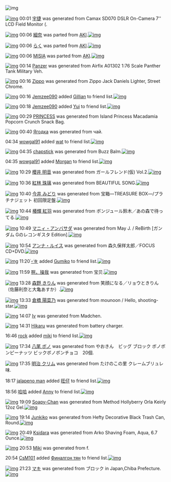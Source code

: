 ![img](http://gdrive-cdn.herokuapp.com/537b65a5bc09f0000721dda7/512px-barcode.png)

[![img](http://www.deviantsart.com/3g7uoc6.png)](http://www.barcodekanojo.com/kanojo/3192964/%E5%AE%87%E6%8D%B7) 00:01 [宇捷](http://www.barcodekanojo.com/kanojo/3192964/%E5%AE%87%E6%8D%B7) was generated from Camax SD070 DSLR On-Camera 7'' LCD Field Monitor (.

[![img](http://www.deviantsart.com/252m3nf.png)](http://www.barcodekanojo.com/kanojo/2789751/%E7%B4%B0%E5%A5%88) 00:06 [細奈](http://www.barcodekanojo.com/kanojo/2789751/%E7%B4%B0%E5%A5%88) was parted from [AKI](http://www.barcodekanojo.com/kanojo/2789751/%E7%B4%B0%E5%A5%88).[![img](http://www.deviantsart.com/1kc30mi.jpeg)](http://www.barcodekanojo.com/user/29842/AKI) 

[![img](http://www.deviantsart.com/28grdld.png)](http://www.barcodekanojo.com/kanojo/2522496/%E3%82%89%E3%81%8F) 00:06 [らく](http://www.barcodekanojo.com/kanojo/2522496/%E3%82%89%E3%81%8F) was parted from [AKI](http://www.barcodekanojo.com/kanojo/2522496/%E3%82%89%E3%81%8F).[![img](http://www.deviantsart.com/1kc30mi.jpeg)](http://www.barcodekanojo.com/user/29842/AKI) 

[![img](http://www.deviantsart.com/3p3c1q0.png)](http://www.barcodekanojo.com/kanojo/1228404/MISIA) 00:06 [MISIA](http://www.barcodekanojo.com/kanojo/1228404/MISIA) was parted from [AKI](http://www.barcodekanojo.com/kanojo/1228404/MISIA).[![img](http://www.deviantsart.com/1kc30mi.jpeg)](http://www.barcodekanojo.com/user/29842/AKI) 

[![img](http://www.deviantsart.com/3672t5c.png)](http://www.barcodekanojo.com/kanojo/3192965/Panzer) 00:14 [Panzer](http://www.barcodekanojo.com/kanojo/3192965/Panzer) was generated from Airfix A01302 1:76 Scale Panther Tank Military Veh.

[![img](http://www.deviantsart.com/25t0bn5.png)](http://www.barcodekanojo.com/kanojo/3192966/Zippo) 00:16 [Zippo](http://www.barcodekanojo.com/kanojo/3192966/Zippo) was generated from Zippo Jack Daniels Lighter, Street Chrome.

[![img](http://www.deviantsart.com/nuk88l.jpeg)](http://www.barcodekanojo.com/user/428968/Jemzee090) 00:16 [Jemzee090](http://www.barcodekanojo.com/user/428968/Jemzee090) added [Gillian](http://www.barcodekanojo.com/kanojo/2591553/Gillian) to friend list.[![img](http://www.deviantsart.com/2fbc496.png)](http://www.barcodekanojo.com/kanojo/2591553/Gillian) 

[![img](http://www.deviantsart.com/nuk88l.jpeg)](http://www.barcodekanojo.com/user/428968/Jemzee090) 00:18 [Jemzee090](http://www.barcodekanojo.com/user/428968/Jemzee090) added [Yui](http://www.barcodekanojo.com/kanojo/2729225/Yui) to friend list.[![img](http://www.deviantsart.com/1toi9lt.png)](http://www.barcodekanojo.com/kanojo/2729225/Yui) 

[![img](http://www.deviantsart.com/25kjl7j.png)](http://www.barcodekanojo.com/kanojo/3192967/PRINCESS) 00:29 [PRINCESS](http://www.barcodekanojo.com/kanojo/3192967/PRINCESS) was generated from Island Princess Macadamia Popcorn Crunch Snack Bag.

[![img](http://www.deviantsart.com/beusvb.png)](http://www.barcodekanojo.com/kanojo/3192968/%D0%AF%D0%B3%D0%BE%D0%B4%D0%BA%D0%B0) 00:40 [Ягодка](http://www.barcodekanojo.com/kanojo/3192968/%D0%AF%D0%B3%D0%BE%D0%B4%D0%BA%D0%B0) was generated from чай.

04:34 [wowgal91](http://www.barcodekanojo.com/user/500296/wowgal91) added [wat](http://www.barcodekanojo.com/kanojo/2862046/wat) to friend list.[![img](http://www.deviantsart.com/2lnjtt5.png)](http://www.barcodekanojo.com/kanojo/2862046/wat) 

[![img](http://www.deviantsart.com/15v5gpv.png)](http://www.barcodekanojo.com/kanojo/3192969/chapstick) 04:35 [chapstick](http://www.barcodekanojo.com/kanojo/3192969/chapstick) was generated from Buzz Balm.[![img](http://www.deviantsart.com/3cj6i55.jpeg)](http://www.barcodekanojo.com/product_images/barcode/6018529/1424720050/Buzz%20Balm.jpg) 

04:35 [wowgal91](http://www.barcodekanojo.com/user/500296/wowgal91) added [Morgan](http://www.barcodekanojo.com/kanojo/2625915/Morgan) to friend list.[![img](http://www.deviantsart.com/3evj5a3.png)](http://www.barcodekanojo.com/kanojo/2625915/Morgan) 

[![img](http://www.deviantsart.com/g0ll8u.png)](http://www.barcodekanojo.com/kanojo/3192970/%E6%AB%BB%E4%BA%95%20%E6%98%8E%E9%9F%B3) 10:29 [櫻井 明音](http://www.barcodekanojo.com/kanojo/3192970/%E6%AB%BB%E4%BA%95%20%E6%98%8E%E9%9F%B3) was generated from ガールフレンド(仮) Vol.2.[![img](http://www.deviantsart.com/68gj73.jpeg)](http://www.barcodekanojo.com/product_images/barcode/6018531/1424741349/%E3%82%AC%E3%83%BC%E3%83%AB%E3%83%95%E3%83%AC%E3%83%B3%E3%83%89%28%E4%BB%AE%29%20Vol.2.jpg) 

[![img](http://www.deviantsart.com/1lv8miv.png)](http://www.barcodekanojo.com/kanojo/3192971/%E7%B4%85%E6%9E%97%20%E7%8F%A0%E7%92%83) 10:36 [紅林 珠璃](http://www.barcodekanojo.com/kanojo/3192971/%E7%B4%85%E6%9E%97%20%E7%8F%A0%E7%92%83) was generated from BEAUTIFUL SONG.[![img](http://www.deviantsart.com/3f49bne.jpeg)](http://www.barcodekanojo.com/product_images/barcode/6018532/1424741752/BEAUTIFUL%20SONG.jpg) 

[![img](http://www.deviantsart.com/186em6s.png)](http://www.barcodekanojo.com/kanojo/3192972/%E4%BB%8A%E4%BA%95%20%E3%81%BF%E3%81%A9%E3%82%8A) 10:40 [今井 みどり](http://www.barcodekanojo.com/kanojo/3192972/%E4%BB%8A%E4%BA%95%20%E3%81%BF%E3%81%A9%E3%82%8A) was generated from 宝箱―TREASURE BOX―/プラチナジェット 初回限定盤.[![img](http://www.deviantsart.com/3omq382.jpeg)](http://www.barcodekanojo.com/product_images/barcode/6018533/1424741977/%E5%AE%9D%E7%AE%B1%E2%80%95TREASURE%20BOX%E2%80%95%2F%E3%83%97%E3%83%A9%E3%83%81%E3%83%8A%E3%82%B8%E3%82%A7%E3%83%83%E3%83%88%20%E5%88%9D%E5%9B%9E%E9%99%90%E5%AE%9A%E7%9B%A4.jpg) 

[![img](http://www.deviantsart.com/1drpiv3.png)](http://www.barcodekanojo.com/kanojo/3192973/%E6%A4%BF%E8%BC%9D%20%E7%B4%85%E7%BE%BD) 10:44 [椿輝 紅羽](http://www.barcodekanojo.com/kanojo/3192973/%E6%A4%BF%E8%BC%9D%20%E7%B4%85%E7%BE%BD) was generated from ボンジュール鈴木／あの森で待ってる.[![img](http://www.deviantsart.com/6u4q7a.jpeg)](http://www.barcodekanojo.com/product_images/barcode/6018534/1424742198/%E3%83%9C%E3%83%B3%E3%82%B8%E3%83%A5%E3%83%BC%E3%83%AB%E9%88%B4%E6%9C%A8%EF%BC%8F%E3%81%82%E3%81%AE%E6%A3%AE%E3%81%A7%E5%BE%85%E3%81%A3%E3%81%A6%E3%82%8B.jpg) 

[![img](http://www.deviantsart.com/tgii5g.png)](http://www.barcodekanojo.com/kanojo/3192974/%E3%83%9E%E3%83%8B%E3%82%A3%E3%83%BB%E3%82%A2%E3%83%B3%E3%83%90%E3%82%B5%E3%83%80) 10:49 [マニィ・アンバサダ](http://www.barcodekanojo.com/kanojo/3192974/%E3%83%9E%E3%83%8B%E3%82%A3%E3%83%BB%E3%82%A2%E3%83%B3%E3%83%90%E3%82%B5%E3%83%80) was generated from May J. / ReBirth [ガンダム Gのレコンギスタ Edition].[![img](http://www.deviantsart.com/2s1n8vp.jpeg)](http://www.barcodekanojo.com/product_images/barcode/6018535/1424742529/50x50xMay,P20J.,P20,P2F,P20ReBirth,P20,P5B,PE3,P82,PAC,PE3,P83,PB3,PE3,P83,P80,PE3,P83,PA0,P20G,PE3,P81,PAE,PE3,P83,PAC,PE3,P82,PB3,PE3,P83,PB3,PE3,P82,PAE,PE3,P82,PB9,PE3,P82,PBF,P20Edition,P5D.jpg,qw=88,ah=88.pagespeed.ic.F09edAnLA7.jpg) 

[![img](http://www.deviantsart.com/187p6m5.png)](http://www.barcodekanojo.com/kanojo/3192975/%E3%82%A2%E3%83%B3%E3%83%8A%E3%83%BB%E3%83%AB%E3%82%A4%E3%82%B9) 10:54 [アンナ・ルイス](http://www.barcodekanojo.com/kanojo/3192975/%E3%82%A2%E3%83%B3%E3%83%8A%E3%83%BB%E3%83%AB%E3%82%A4%E3%82%B9) was generated from 森久保祥太郎／FOCUS CD+DVD.[![img](http://www.deviantsart.com/1vsmo6h.jpeg)](http://www.barcodekanojo.com/product_images/barcode/6018536/1424742786/%E6%A3%AE%E4%B9%85%E4%BF%9D%E7%A5%A5%E5%A4%AA%E9%83%8E%EF%BC%8FFOCUS%20CD%2BDVD.jpg) 

[![img](http://www.deviantsart.com/2j90n25.jpeg)](http://www.barcodekanojo.com/user/498922/%DB%AC%E0%A7%BA%DB%AC%E2%98%86) 11:20 [۬৺۬☆](http://www.barcodekanojo.com/user/498922/%DB%AC%E0%A7%BA%DB%AC%E2%98%86) added [Gumiko](http://www.barcodekanojo.com/kanojo/704701/Gumiko) to friend list.[![img](http://www.deviantsart.com/14oqfhd.png)](http://www.barcodekanojo.com/kanojo/704701/Gumiko) 

[![img](http://www.deviantsart.com/1f8n9so.png)](http://www.barcodekanojo.com/kanojo/3192976/%E5%95%8A%EF%BC%8C%E6%93%8D%E6%88%91) 11:59 [啊，操我](http://www.barcodekanojo.com/kanojo/3192976/%E5%95%8A%EF%BC%8C%E6%93%8D%E6%88%91) was generated from 宝贝.[![img](http://www.deviantsart.com/3hkotpc.jpeg)](http://www.barcodekanojo.com/product_images/barcode/6018538/1424746687/%E5%AE%9D%E8%B4%9D.jpg) 

[![img](http://www.deviantsart.com/2q9ttfe.png)](http://www.barcodekanojo.com/kanojo/3192977/%E6%A3%AE%E9%87%8E%20%E3%81%8D%E3%82%8A%E3%82%93) 13:28 [森野 きりん](http://www.barcodekanojo.com/kanojo/3192977/%E6%A3%AE%E9%87%8E%20%E3%81%8D%E3%82%8A%E3%82%93) was generated from 笑顔になる／リョウときりん（佐藤利奈と大亀あすか）.[![img](http://www.deviantsart.com/1s8id0j.jpeg)](http://www.barcodekanojo.com/product_images/barcode/6018539/1424752026/50x50x,PE7,PAC,P91,PE9,PA1,P94,PE3,P81,PAB,PE3,P81,PAA,PE3,P82,P8B,PEF,PBC,P8F,PE3,P83,PAA,PE3,P83,PA7,PE3,P82,PA6,PE3,P81,PA8,PE3,P81,P8D,PE3,P82,P8A,PE3,P82,P93,PEF,PBC,P88,PE4,PBD,P90,PE8,P97,PA4,PE5,P88,PA9,PE5,PA5,P88,PE3,P81,PA8,PE5,PA4,PA7,PE4,PBA,P80,PE3,P81,P82,PE3,P81,P99,PE3,P81,P8B,PEF,PBC,P89.jpg,qw=88,ah=88.pagespeed.ic.PCvn7vNcrj.jpg) 

[![img](http://www.deviantsart.com/16m9f4u.png)](http://www.barcodekanojo.com/kanojo/3192978/%E5%80%89%E6%A9%8B%20%E9%99%BD%E8%8F%9C%E4%B9%83) 13:33 [倉橋 陽菜乃](http://www.barcodekanojo.com/kanojo/3192978/%E5%80%89%E6%A9%8B%20%E9%99%BD%E8%8F%9C%E4%B9%83) was generated from mounoon / Hello, shooting-star.[![img](http://www.deviantsart.com/2rruvuh.jpeg)](http://www.barcodekanojo.com/product_images/barcode/6018540/1424752333/mounoon%20%2F%20Hello%2C%20shooting-star.jpg) 

[![img](http://www.deviantsart.com/9d302f.png)](http://www.barcodekanojo.com/kanojo/3192979/Iv) 14:07 [Iv](http://www.barcodekanojo.com/kanojo/3192979/Iv) was generated from Madchen.

[![img](http://www.deviantsart.com/1ovkpmu.png)](http://www.barcodekanojo.com/kanojo/3192980/Hikaru) 14:31 [Hikaru](http://www.barcodekanojo.com/kanojo/3192980/Hikaru) was generated from battery charger.

16:46 [rock](http://www.barcodekanojo.com/user/500297/rock) added [miki](http://www.barcodekanojo.com/kanojo/3118322/miki) to friend list.[![img](http://www.deviantsart.com/3o8b4qc.png)](http://www.barcodekanojo.com/kanojo/3118322/miki) 

[![img](http://www.deviantsart.com/1mf1s4g.png)](http://www.barcodekanojo.com/kanojo/3192981/%E5%85%AB%E5%B0%BE%20%E3%83%9C%E3%83%8E) 17:34 [八尾 ボノ](http://www.barcodekanojo.com/kanojo/3192981/%E5%85%AB%E5%B0%BE%20%E3%83%9C%E3%83%8E) was generated from やおきん　ビッグ ブロック ボノボンピーナッツ ビックボノボンチョコ　20個.

[![img](http://www.deviantsart.com/1r3dt6p.png)](http://www.barcodekanojo.com/kanojo/3192982/%E6%98%8E%E6%B2%BB%20%E3%82%AF%E3%83%AA%E3%83%A0) 17:35 [明治 クリム](http://www.barcodekanojo.com/kanojo/3192982/%E6%98%8E%E6%B2%BB%20%E3%82%AF%E3%83%AA%E3%83%A0) was generated from たけのこの里 クレームブリュレ味.

18:17 [jalapeno man](http://www.barcodekanojo.com/user/474972/jalapeno%20man) added [旺仔](http://www.barcodekanojo.com/kanojo/2669948/%E6%97%BA%E4%BB%94) to friend list.[![img](http://www.deviantsart.com/rbt4bh.png)](http://www.barcodekanojo.com/kanojo/2669948/%E6%97%BA%E4%BB%94) 

18:56 [哈哈](http://www.barcodekanojo.com/user/500306/%E5%93%88%E5%93%88) added [Anny](http://www.barcodekanojo.com/kanojo/2898002/Anny) to friend list.[![img](http://www.deviantsart.com/3piilhs.png)](http://www.barcodekanojo.com/kanojo/2898002/Anny) 

[![img](http://www.deviantsart.com/3lk8irq.png)](http://www.barcodekanojo.com/kanojo/3192983/Soapy-Chan) 19:09 [Soapy-Chan](http://www.barcodekanojo.com/kanojo/3192983/Soapy-Chan) was generated from Method Hollyberry Orla Keirly 12oz Gel.[![img](http://www.deviantsart.com/16mm0oe.jpeg)](http://www.barcodekanojo.com/product_images/barcode/6018548/1424772534/Method%20Hollyberry%20Orla%20Keirly%2012oz%20Gel.jpg) 

[![img](http://www.deviantsart.com/2rr7jaj.png)](http://www.barcodekanojo.com/kanojo/3192984/Junkiko) 19:14 [Junkiko](http://www.barcodekanojo.com/kanojo/3192984/Junkiko) was generated from Hefty Decorative Black Trash Can, Round.[![img](http://www.deviantsart.com/2ruk3u.jpeg)](http://www.barcodekanojo.com/product_images/barcode/6018549/1424772808/Hefty%20Decorative%20Black%20Trash%20Can%2C%20Round.jpg) 

[![img](http://www.deviantsart.com/21ic1d4.png)](http://www.barcodekanojo.com/kanojo/3192985/Ksidara) 20:49 [Ksidara](http://www.barcodekanojo.com/kanojo/3192985/Ksidara) was generated from Arko Shaving Foam, Aqua, 6.7 Ounce.[![img](http://www.deviantsart.com/1iuegqp.jpeg)](http://www.barcodekanojo.com/product_images/barcode/6018550/1424778509/Arko%20Shaving%20Foam%2C%20Aqua%2C%206.7%20Ounce.jpg) 

[![img](http://www.deviantsart.com/317m4dp.png)](http://www.barcodekanojo.com/kanojo/3192986/Miki) 20:53 [Miki](http://www.barcodekanojo.com/kanojo/3192986/Miki) was generated from f.

20:54 [CsM101](http://www.barcodekanojo.com/user/500307/CsM101) added [Финалгон тян](http://www.barcodekanojo.com/kanojo/2547583/%D0%A4%D0%B8%D0%BD%D0%B0%D0%BB%D0%B3%D0%BE%D0%BD%20%D1%82%D1%8F%D0%BD) to friend list.[![img](http://www.deviantsart.com/1k34nkh.png)](http://www.barcodekanojo.com/kanojo/2547583/%D0%A4%D0%B8%D0%BD%D0%B0%D0%BB%D0%B3%D0%BE%D0%BD%20%D1%82%D1%8F%D0%BD) 

[![img](http://www.deviantsart.com/3t0hsmk.png)](http://www.barcodekanojo.com/kanojo/3192987/%E3%83%9E%E3%82%AD) 21:23 [マキ](http://www.barcodekanojo.com/kanojo/3192987/%E3%83%9E%E3%82%AD) was generated from ブロック in Japan,Chiba Prefecture.[![img](http://www.deviantsart.com/1db9rha.jpeg)](http://www.barcodekanojo.com/product_images/barcode/1725592/1297182201/%E3%82%A2%E3%83%AC%E3%83%AB%E3%82%B7%E3%83%A3%E3%83%83%E3%83%88.jpg) 


